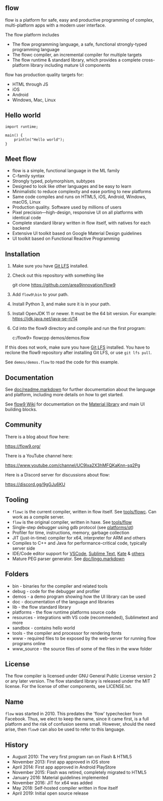 flow
----

flow is a platform for safe, easy and productive programming of complex, multi-platform apps with a modern user interface.

The flow platform includes

- The flow programming language, a safe, functional strongly-typed programming language
- The flowc compiler, an incremental compiler for multiple targets
- The flow runtime & standard library, which provides a complete cross-platform library including mature UI components

flow has production quality targets for:

- HTML through JS
- iOS
- Android
- Windows, Mac, Linux

Hello world
-----------

    import runtime;

    main() {
    	println("Hello world");
    }

Meet flow
---------

- flow is a simple, functional language in the ML family
- C-family syntax
- Strongly typed, polymorphism, subtypes
- Designed to look like other languages and be easy to learn
- Minimalistic to reduce complexity and ease porting to new platforms
- Same code compiles and runs on HTML5, iOS, Android, Windows, macOS, Linux
- Production quality. Software used by millions of users
- Pixel precision—high-design, responsive UI on all platforms with identical code
- Complete standard library written in flow itself, with natives for each backend
- Extensive UI toolkit based on Google Material Design guidelines
- UI toolkit based on Functional Reactive Programming

Installation
------------

1. Make sure you have [Git LFS](https://git-lfs.github.com) installed.

2.  Check out this repository with something like

	git clone https://github.com/area9innovation/flow9

3. Add `flow9\bin` to your path.

4. Install Python 3, and make sure it is in your path.

5. Install OpenJDK 11 or newer. It must be the 64 bit version. For example: https://jdk.java.net/java-se-ri/14

6. Cd into the flow9 directory and compile and run the first program:

    c:/flow9> flowcpp demos/demos.flow

If this does not work, make sure you have [Git LFS](https://git-lfs.github.com) installed. 
You have to reclone the flow9 repository after installing Git LFS, or use `git lfs pull`.

See `demos/demos.flow` to read the code for this example.

Documentation
-------------

See [doc/readme.markdown](doc/readme.markdown) for further documentation about the language 
and platform, including more details on how to get started.

See [flow9 Wiki](https://github.com/area9innovation/flow9/wiki) for documentation on the [Material library](https://github.com/area9innovation/flow9/wiki/Material)
and main UI building blocks.

Community
---------

There is a blog about flow here:

https://flow9.org/

There is a YouTube channel here:

https://www.youtube.com/channel/UC9lxa2X3hMFQKaKnn-sq2Pg

Here is a Discord server for discussions about flow:

https://discord.gg/9gGJu6KU

Tooling
-------

- `flowc` is the current compiler, written in flow itself. See [tools/flowc](tools/flowc). Can work as a compile server.
- `flow` is the original compiler, written in haxe. See [tools/flow](tools/flow)
- Single-step debugger using gdb protocol (see [platforms/qt](platforms/qt))
- Profiler for time, instructions, memory, garbage collection
- JIT (just-in-time) compiler for x64, interpreter for ARM and others
- Compiles to C++ and Java for performance-critical code, typically server side
- IDE/Code editor support for [VSCode](https://github.com/area9innovation/flow9/tree/master/resources/vscode/flow), [Sublime Text](https://github.com/area9innovation/flow9/tree/master/resources/sublimetext), [Kate](https://github.com/area9innovation/flow9/tree/master/resources/kate) & [others](https://github.com/area9innovation/flow9/tree/master/resources)
- Mature PEG parser generator. See [doc/lingo.markdown](doc/lingo.markdown)

Folders
-------

- bin - binaries for the compiler and related tools
- debug - code for the debugger and profiler
- demos - a demo program showing how the UI library can be used
- doc - documentation of the language and libraries
- lib - the flow standard library
- platforms - the flow runtime platforms source code
- resources - integrations with VS code (recommended), Sublimetext and more
- sandbox - contains hello world
- tools - the compiler and processor for rendering fonts
- www - required files to be exposed by the web-server for running flow programs online
- www_source - the source files of some of the files in the www folder

License
-------

The flow compiler is licensed under GNU General Public License version 2 or any later version.
The flow standard library is released under the MIT license.
For the license of other components, see LICENSE.txt.

Name
----

`flow` was started in 2010. This predates the 'flow' typechecker from Facebook. Thus, we elect 
to keep the name, since it came first, is a full platform and the risk of confusion seems small. 
However, should the need arise, then `flow9` can also be used to refer to this language.

History
-------

- August 2010: The very first program ran on Flash & HTML5
- November 2013: First app approved in iOS store
- April 2014: First app approved in Android PlayStore
- November 2015: Flash was retired, completely migrated to HTML5
- January 2016: Material guidelines implemented
- November 2016: JIT for x64 was added
- May 2018: Self-hosted compiler written in flow itself
- April 2019: Initial open source release
